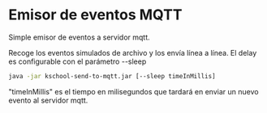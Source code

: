 # Emisor de eventos MQTT
Simple emisor de eventos a servidor mqtt. 

Recoge los eventos simulados de archivo y los envía línea a línea. El delay es configurable con el parámetro --sleep

```sh
java -jar kschool-send-to-mqtt.jar [--sleep timeInMillis]
```


"timeInMillis" es el tiempo en milisegundos que tardará en enviar un nuevo evento al servidor mqtt.
